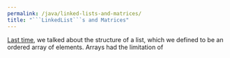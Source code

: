 ```yaml
---
permalink: /java/linked-lists-and-matrices/
title: "```LinkedList```s and Matrices"
---
```


[Last time](/java/lists-and-arrays/index.html), we talked about the structure of a list, which we defined to be an ordered array of elements. Arrays had the limitation of 